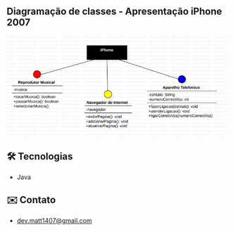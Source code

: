 ## **Diagramação de classes - Apresentação iPhone 2007**

<img src="assets/diagrama.png">


## 🛠 Tecnologias 
- Java

## ✉️ Contato

- dev.matt1407@gmail.com